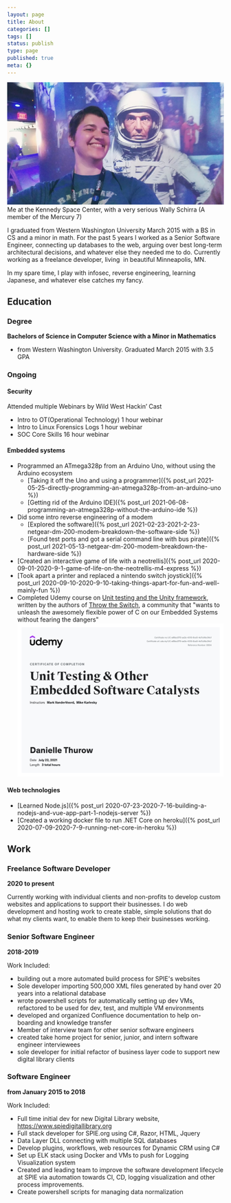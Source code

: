 ```yaml
---
layout: page
title: About
categories: []
tags: []
status: publish
type: page
published: true
meta: {}
---
```

  
  
    
![Me at the Kennedy Space Center, with a very serious Wally Schirra (A member of the Mercury 7)](/squarespace_images/KennedySpaceCenterWithWally.jpg)          
Me at the Kennedy Space Center, with a very serious Wally Schirra (A member of the Mercury 7)
  


  



I graduated from Western Washington University March 2015 with a BS in CS and a minor in math. For the past 5 years I worked as a Senior Software Engineer, connecting up databases to the web, arguing over best long-term architectural decisions, and whatever else they needed me to do. Currently working as a freelance developer, living  in beautiful Minneapolis, MN.

In my spare time, I play with infosec, reverse engineering, learning Japanese, and whatever else catches my fancy.


## Education

### Degree

**Bachelors of Science in Computer Science with a Minor in Mathematics**
* from Western Washington University. Graduated March 2015 with 3.5 GPA

### Ongoing

#### Security

Attended multiple Webinars by Wild West Hackin’ Cast 
* Intro to OT(Operational Technology) 1 hour webinar 
* Intro to Linux Forensics Logs 1 hour webinar  
* SOC Core Skills 16 hour webinar

#### Embedded systems

* Programmed an ATmega328p from an Arduino Uno, without using the Arduino ecosystem
    * [Taking it off the Uno and using a programmer]({% post_url 2021-05-25-directly-programming-an-atmega328p-from-an-arduino-uno %})
    * [Getting rid of the Arduino IDE]({% post_url 2021-06-08-programming-an-atmega328p-without-the-arduino-ide %})
* Did some intro reverse engineering of a modem 
    * [Explored the software]({% post_url 2021-02-23-2021-2-23-netgear-dm-200-modem-breakdown-the-software-side %})
    * [Found test ports and got a serial command line with bus pirate]({% post_url 2021-05-13-netgear-dm-200-modem-breakdown-the-hardware-side %})
* [Created an interactive game of life with a neotrellis]({% post_url 2020-09-01-2020-9-1-game-of-life-on-the-neotrellis-m4-express %})
* [Took apart a printer and replaced a nintendo switch joystick]({% post_url 2020-09-10-2020-9-10-taking-things-apart-for-fun-and-well-mainly-fun %})
* Completed Udemy course on [Unit testing and the Unity framework](https://www.udemy.com/course/unit-testing-and-other-embedded-software-catalysts/), written by the authors of [Throw the Switch](http://www.throwtheswitch.org/), a community that "wants to unleash the awesomely flexible power of C on our Embedded Systems without fearing the dangers"
![Image of Udemy Certificate of Completion](/assets/unitTestingCertificate.jpg)

#### Web technologies
* [Learned Node.js]({% post_url 2020-07-23-2020-7-16-building-a-nodejs-and-vue-app-part-1-nodejs-server %})
* [Created a working docker file to run .NET Core on heroku]({% post_url 2020-07-09-2020-7-9-running-net-core-in-heroku %})

## Work

### Freelance Software Developer
**2020 to present**

Currently working with individual clients and non-profits to develop custom websites and applications to support their businesses. I do web development and  hosting work to create stable, simple solutions that do what my clients want, to enable them to keep their businesses working. 

### Senior Software Engineer
**2018-2019**

Work Included:
* building out a more automated build process for SPIE's websites
* Sole developer importing 500,000 XML files generated by hand over 20 years into a relational database
* wrote powershell scripts for automatically setting up dev VMs, refactored to be used for dev, test, and multiple VM environments
* developed and organized Confluence documentation to help on-boarding and knowledge transfer
* Member of interview team for other senior software engineers
* created take home project for senior, junior, and intern software engineer interviewees
* sole developer for initial refactor of business layer code to support new digital library clients


### Software Engineer
**from January 2015 to 2018**

Work Included:
* Full time initial dev for new Digital Library website, https://www.spiedigitallibrary.org
* Full stack developer for SPIE.org using C#, Razor, HTML, Jquery
* Data Layer DLL connecting with multiple SQL databases
* Develop plugins, workflows, web resources for Dynamic CRM using C#
* Set up ELK stack using Docker and VMs to push for Logging Visualization system
* Created and leading team to improve the software development lifecycle at SPIE via automation towards CI, CD, logging visualization and other process improvements.
* Create powershell scripts for managing data normalization